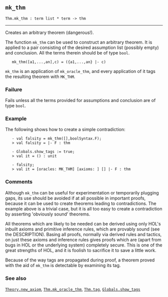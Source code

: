 ## `mk_thm`

``` hol4
Thm.mk_thm : term list * term -> thm
```

------------------------------------------------------------------------

Creates an arbitrary theorem (dangerous!).

The function `mk_thm` can be used to construct an arbitrary theorem. It
is applied to a pair consisting of the desired assumption list (possibly
empty) and conclusion. All the terms therein should be of type `bool`.

``` hol4
   mk_thm([a1,...,an],c) = ({a1,...,an} |- c)
```

`mk_thm` is an application of `mk_oracle_thm`, and every application of
it tags the resulting theorem with `MK_THM`.

### Failure

Fails unless all the terms provided for assumptions and conclusion are
of type `bool`.

### Example

The following shows how to create a simple contradiction:

``` hol4
   - val falsity = mk_thm([],boolSyntax.F);
   > val falsity = |- F : thm

   - Globals.show_tags := true;
   > val it = () : unit

   - falsity;
   > val it = [oracles: MK_THM] [axioms: ] [] |- F : thm
```

### Comments

Although `mk_thm` can be useful for experimentation or temporarily
plugging gaps, its use should be avoided if at all possible in important
proofs, because it can be used to create theorems leading to
contradictions. The example above is a trivial case, but it is all too
easy to create a contradiction by asserting 'obviously sound' theorems.

All theorems which are likely to be needed can be derived using only
HOL's inbuilt axioms and primitive inference rules, which are provably
sound (see the DESCRIPTION). Basing all proofs, normally via derived
rules and tactics, on just these axioms and inference rules gives proofs
which are (apart from bugs in HOL or the underlying system) completely
secure. This is one of the great strengths of HOL, and it is foolish to
sacrifice it to save a little work.

Because of the way tags are propagated during proof, a theorem proved
with the aid of `mk_thm` is detectable by examining its tag.

### See also

[`Theory.new_axiom`](#Theory.new_axiom),
[`Thm.mk_oracle_thm`](#Thm.mk_oracle_thm), [`Thm.tag`](#Thm.tag),
[`Globals.show_tags`](#Globals.show_tags)

